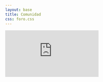 ```yaml
---
layout: base
title: Comunidad
css: foro.css
---
```



<iframe id="ifrm" src="http://foro-pilasengine.com.ar" frameborder="0">&nbsp;</iframe>
